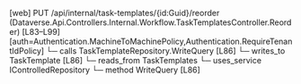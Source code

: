 [web] PUT /api/internal/task-templates/{id:Guid}/reorder  (Dataverse.Api.Controllers.Internal.Workflow.TaskTemplatesController.Reorder)  [L83–L99] [auth=Authentication.MachineToMachinePolicy,Authentication.RequireTenantIdPolicy]
  └─ calls TaskTemplateRepository.WriteQuery [L86]
  └─ writes_to TaskTemplate [L86]
    └─ reads_from TaskTemplates
  └─ uses_service IControlledRepository<TaskTemplate>
    └─ method WriteQuery [L86]

